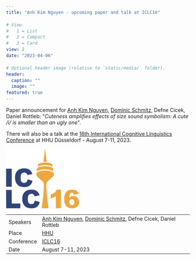 ```yaml
---
title: "Anh Kim Nguyen - upcoming paper and talk at ICLC16"

# View.
#   1 = List
#   2 = Compact
#   3 = Card
view: 2
date: "2023-04-06"

# Optional header image (relative to `static/media/` folder).
header:
  caption: ""
  image: ""
featured: true
---
```


Paper announcement for [Anh Kim Nguyen](https://slam.phil.hhu.de/authors/anh/), [Dominic Schmitz](https://dominicschmitz.com/), Defne Cicek, Daniel Rottleb:
"*Cuteness amplifies effects of size sound symbolism: A cute /i/ is smaller than an ugly one*".

There will also be a talk at the [16th International Cognitive Linguistics Conference](https://iclc16.phil.hhu.de/) at HHU Düsseldorf - August 7-11, 2023.

<img src="iclc16_logo_final.png" alt="iclc16_logo" width="200"/>

|  |  |
| ----------- | ----------- |
| Speakers | [Anh Kim Nguyen](https://slam.phil.hhu.de/authors/anh/), [Dominic Schmitz](https://dominicschmitz.com/), Defne Cicek, Daniel Rottleb  |
| Place | [HHU](https://www.hhu.de/) |
| Conference | [ICLC16](https://iclc16.phil.hhu.de/) |
| Date | August 7-11, 2023 |
